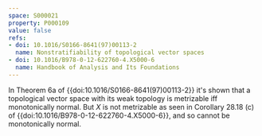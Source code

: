 ```yaml
---
space: S000021
property: P000109
value: false
refs:
- doi: 10.1016/S0166-8641(97)00113-2
  name: Nonstratifiability of topological vector spaces
- doi: 10.1016/B978-0-12-622760-4.X5000-6
  name: Handbook of Analysis and Its Foundations
---
```


In Theorem 6a of {{doi:10.1016/S0166-8641(97)00113-2}} it's shown that a topological vector space with its weak topology is metrizable iff monotonically normal. But $X$ is not metrizable as seen in Corollary 28.18 (c) of {{doi:10.1016/B978-0-12-622760-4.X5000-6}}, and so cannot be monotonically normal.
